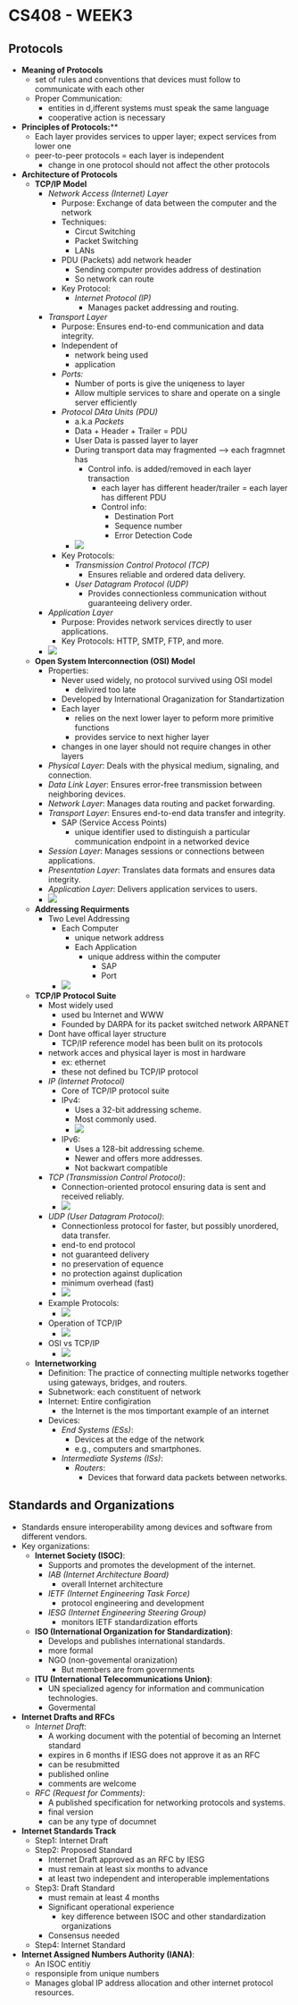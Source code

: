 # CS408 - WEEK3

## Protocols

- **Meaning of Protocols**
    - set of rules and conventions that devices must follow to communicate with each other
    - Proper Communication: 
        - entities in d,ifferent systems must speak the same language 
        - cooperative action is necessary
- **Principles of Protocols:****
    - Each layer provides services to upper layer; expect services from lower one
    - peer-to-peer protocols = each layer is independent
        - change in one protocol should not affect the other protocols
- **Architecture of Protocols**
    - **TCP/IP Model**
        - *Network Access (Internet) Layer*
            - Purpose: Exchange of data between the computer and the network
            - Techniques:
                - Circut Switching
                - Packet Switching
                - LANs
            - PDU (Packets) add network header
                - Sending computer provides address of destination
                - So network can route
            - Key Protocol: 
                - *Internet Protocol (IP)*
                    - Manages packet addressing and routing.
        - *Transport Layer*
            - Purpose: Ensures end-to-end communication and data integrity.
            - Independent of 
                - network being used
                - application
            - *Ports:*
                - Number of ports is give the uniqeness to layer
                -  Allow multiple services to share and operate on a single server efficiently
            - *Protocol DAta Units (PDU)*
                - a.k.a *Packets*
                - Data + Header + Trailer = PDU
                - User Data is passed layer to layer
                - During transport data may fragmented --\> each fragmnet has
                    - Control info. is added/removed in each layer transaction
                        - each layer has different header/trailer = each layer has different PDU
                        - Control info:
                            - Destination Port
                            - Sequence number
                            - Error Detection Code
                - ![](PDU.png)
            - Key Protocols:
                - *Transmission Control Protocol (TCP)*
                    - Ensures reliable and ordered data delivery.
                - *User Datagram Protocol (UDP)*
                    - Provides connectionless communication without guaranteeing delivery order.
        - *Application Layer*
            - Purpose: Provides network services directly to user applications.
            - Key Protocols: HTTP, SMTP, FTP, and more.
        - ![](Layers.png)
    - **Open System Interconnection (OSI) Model**
        - Properties:
            - Never used widely, no protocol survived using OSI model
                - delivired too late
            - Developed by International Oraganization for Standartization
            - Each layer 
                - relies on the next lower layer to peform more primitive functions
                - provides service to next higher layer
            - changes in one layer should not require changes in other layers
        - *Physical Layer*: Deals with the physical medium, signaling, and connection.
        - *Data Link Layer*: Ensures error-free transmission between neighboring devices.
        - *Network Layer*: Manages data routing and packet forwarding.
        - *Transport Layer*: Ensures end-to-end data transfer and integrity.
            - SAP (Service Access Points)
                - unique identifier used to distinguish a particular communication endpoint in a networked device
        - *Session Layer*: Manages sessions or connections between applications.
        - *Presentation Layer*: Translates data formats and ensures data integrity.
        - *Application Layer*: Delivers application services to users.
        - ![](Layers2.png)
    - **Addressing Requirments**
        - Two Level Addressing
            - Each Computer
                - unique network address
                - Each Application
                    - unique address within the computer
                        - SAP
                        - Port
            - ![](Addressreq.png)
    - **TCP/IP Protocol Suite**
        - Most widely used
            - used bu Internet and WWW
            - Founded by DARPA for its packet switched network ARPANET
        - Dont have offical layer structure
            - TCP/IP reference model has been bulit on its protocols
        - network acces and physical layer is most in hardware
            - ex: ethernet
            - these not defined bu TCP/IP protocol
        - *IP (Internet Protocol)*
            - Core of TCP/IP protocol suite
            - IPv4: 
                - Uses a 32-bit addressing scheme. 
                - Most commonly used.
                - ![](IP.png)
            - IPv6: 
                - Uses a 128-bit addressing scheme. 
                - Newer and offers more addresses.
                - Not backwart compatible
        - *TCP (Transmission Control Protocol)*: 
            - Connection-oriented protocol ensuring data is sent and received reliably.
            - ![](TCP.png)
        - *UDP (User Datagram Protocol)*: 
            - Connectionless protocol for faster, but possibly unordered, data transfer.
            - end-to end protocol
            - not guaranteed delivery
            - no preservation of equence
            - no protection against duplication
            - minimum overhead (fast)
            - ![](UDP.png)
        - Example Protocols:
            - ![](Protocols.png)
        - Operation of TCP/IP
            - ![](TcpIp.png)
        - OSI vs TCP/IP
            - ![](OsıVsTcpIp.png)
    - **Internetworking**
        - Definition: The practice of connecting multiple networks together using gateways, bridges, and routers.
        - Subnetwork: each constituent of network
        - Internet: Entire configiration
            - the Internet is the mos timportant example of an internet
        - Devices:
            - *End Systems (ESs)*: 
                - Devices at the edge of the network
                - e.g., computers and smartphones.
            - *Intermediate Systems (ISs)*: 
                - *Routers*:
                    -  Devices that forward data packets between networks.

## Standards and Organizations

- Standards ensure interoperability among devices and software from different vendors.
- Key organizations:
    - **Internet Society (ISOC)**: 
        - Supports and promotes the development of the internet.
        - *IAB (Internet Architecture Board)*
            - overall Internet architecture
        - *IETF (Internet Engineering Task Force)*
            - protocol engineering and development
        - *IESG (Internet Engineering Steering Group)*
            - monitors IETF standardization efforts
    - **ISO (International Organization for Standardization)**:
        - Develops and publishes international standards.
        - more formal
        - NGO (non-govemental oranization)
            - But members are from governments
    - **ITU (International Telecommunications Union)**: 
        - UN specialized agency for information and communication technologies.
        - Govermental
- **Internet Drafts and RFCs**
    - *Internet Draft*: 
        - A working document with the potential of becoming an Internet standard
        - expires in 6 months if IESG does not approve it as an RFC
        - can be resubmitted
        - published online
        - comments are welcome
    - *RFC (Request for Comments)*: 
        - A published specification for networking protocols and systems.
        - final version
        - can be any type of documnet
- **Internet Standards Track**
    - Step1: Internet Draft
    - Step2: Proposed Standard
        - Internet Draft approved as an RFC by IESG
        - must remain at least six months to advance 
        - at least two independent and interoperable implementations 
    - Step3: Draft Standard
        - must remain at least 4 months
        - Significant operational experience
            - key difference between ISOC and other standardization organizations 
        - Consensus needed
    - Step4: Internet Standard
- **Internet Assigned Numbers Authority (IANA)**: 
    - An ISOC entitiy
    - responsiple from unique numbers
    - Manages global IP address allocation and other internet protocol resources.


